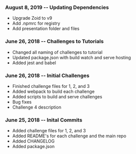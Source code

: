 ### August 8, 2019 -- Updating Dependencies

- Upgrade Zoid to v9
- Add .npmrc for registry
- Add presentation folder and files

### June 26, 2018 -- Challenges to Tutorials

- Changed all naming of challenges to tutorial
- Updated package.json with build watch and serve hosting
- Added jest and babel


### June 26, 2018 -- Initial Challenges

- Finished challenge files for 1, 2, and 3
- Added webpack to build each challenge
- Added scripts to build and serve challenges
- Bug fixes
- Challenge 4 description

### June 25, 2018 -- Inital Commits

- Added challenge files for 1, 2, and 3
- Added README's for each challenge and the main repo
- Added CHANGELOG
- Added package.json